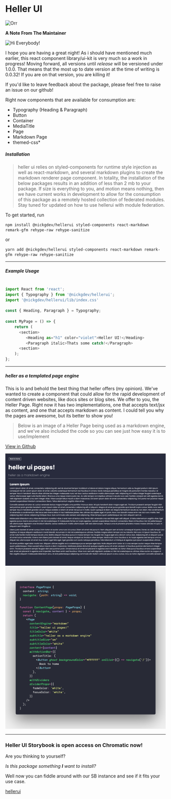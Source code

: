 # Heller UI

![Orr](https://d3d00swyhr67nd.cloudfront.net/w944h944/collection/IWM/IWM/IWM_IWM_16784_5-001.jpg)

**A Note From The Maintainer**

![Hi Everybody!](https://c.tenor.com/ny2kroyiSI4AAAAC/hi-everybody-simpsons.gif)

I hope you are having a great night! As i should have mentioned much earlier, this react component library/ui-kit is very much so a work in progress! Moving forward, all versions until _release_ will be versioned under 1.0.0. That means that the most up to date version at the time of writing is 0.0.32! If you are on that version, you are killing it!

If you'd like to leave feedback about the package, please feel free to raise an issue on our github!

Right now components that are available for consumption are:

- Typography (Heading & Paragraph)
- Button
- Container
- MediaTitle
- Page
- Markdown Page
- themed-css\*

##### Installation

> heller ui relies on styled-components for runtime style injection as well as react-markdown, and several markdown plugins to create the markdown renderer page component. In totality, the installation of the below packages results in an addition of less than 2 mb to your package. If size is everything to you, and motion means nothing, then we have current works in development to allow for the consumption of this package as a remotely hosted collection of federated modules. Stay tuned for updated on how to use hellerui with module federation.


To get started, run

```npx
npm install @nickgdev/hellerui styled-components react-markdown remark-gfm rehype-raw rehype-sanitize
```

or

```yarn
yarn add @nickgdev/hellerui styled-components react-markdown remark-gfm rehype-raw rehype-sanitize
```

---
##### Example Usage

```typescript

import React from 'react';
import { Typography } from '@nickgdev/hellerui';
import '@nickgdev/hellerui/lib/index.css'

const { Heading, Paragraph } = Typography;

const MyPage = () => {
    return (
      <section>
         <Heading as="h1" color="violet">Heller UI!</Heading>
         <Paragraph italic>Thats some catch!</Paragraph>
      <section>
    );
};

```

---
##### heller as a templated page engine

This is lo and behold the best thing that heller offers (my opinion). We've wanted to create a component that could allow for the rapid development of content driven websites,
like docs sites or blog sites. We offer to you, the Heller Page. Right now it has two implementations, one that accepts text/jsx as content, and one that accepts markdown as content. I could tell you why the pages are awesome, but its better to show you!  

> Below is an image of a Heller Page being used as a markdown engine, and we've also included the code so you can see just how easy it is to use/implement

[View in Github](https://github.com/nicholasgalante1997/HellerUI/blob/master/README.md)

![Heller Markdown Page](/src/assets/md-page.png)
![Heller Markdown Page](/src/assets/md-page-code.png)

---

### Heller UI Storybook is open access on Chromatic now!

Are you thinking to yourself?

_Is this package something **I** want to install?_

Well now you can fiddle around with our SB instance and see if it fits your use case.

[hellerui](https://615213bb7c9f60003aa5ec0d-kzmwhjocta.chromatic.com/?path=/story/button--default)
